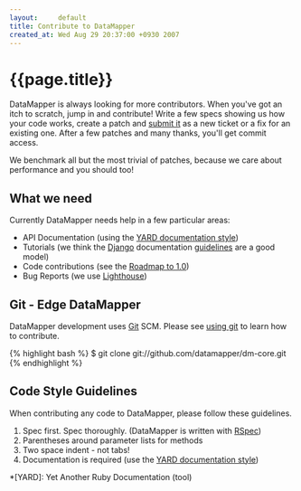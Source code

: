 ```yaml
---
layout:     default
title: Contribute to DataMapper
created_at: Wed Aug 29 20:37:00 +0930 2007
---
```


{{page.title}}
==============

DataMapper is always looking for more contributors. When you've got an itch to
scratch, jump in and contribute! Write a few specs showing us how your code
works, create a patch and [submit it](http://datamapper.lighthouseapp.com/projects/20609-datamapper/)
as a new ticket or a fix for an existing one. After a few patches and many thanks, you'll
get commit access.

We benchmark all but the most trivial of patches, because we care about
performance and you should too!

What we need
------------

Currently DataMapper needs help in a few particular areas:

* API Documentation (using the [YARD documentation style](http://www.yardoc.org/more))
* Tutorials (we think the [Django](http://www.djangoproject.com/) documentation [guidelines](http://jacobian.org/writing/great-documentation/) are a good model)
* Code contributions (see the [Roadmap to 1.0](wiki.github.com/datamapper/dm-core/roadmap))
* Bug Reports (we use [Lighthouse](http://datamapper.lighthouseapp.com/))

Git - Edge DataMapper
---------------------

DataMapper development uses [Git](http://git-scm.com) SCM. Please see [using git](using-git.html)
to learn how to contribute.

{% highlight bash %}
$ git clone git://github.com/datamapper/dm-core.git
{% endhighlight %}

Code Style Guidelines
---------------------

When contributing any code to DataMapper, please follow these guidelines.

1. Spec first. Spec thoroughly. (DataMapper is written with [RSpec](http://rspec.info/))
2. Parentheses around parameter lists for methods
3. Two space indent - not tabs!
4. Documentation is required (use the [YARD documentation style](http://www.yardoc.org/more))

*[YARD]: Yet Another Ruby Documentation (tool)
